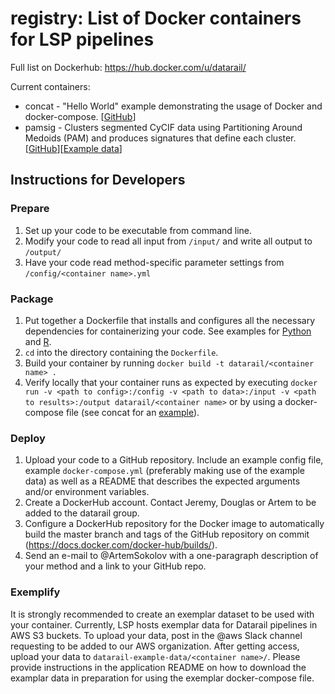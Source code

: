 # registry: List of Docker containers for LSP pipelines

Full list on Dockerhub: https://hub.docker.com/u/datarail/

Current containers:
  * concat - "Hello World" example demonstrating the usage of Docker and docker-compose. [[GitHub](https://github.com/datarail/concat-docker)]
  * pamsig -  Clusters segmented CyCIF data using Partitioning Around Medoids (PAM) and produces signatures that define each cluster. [[GitHub](https://github.com/datarail/cscwg)][[Example data](http://s3.amazonaws.com/datarail-example-data/pamsig/CyCIF1.csv)]
  
## Instructions for Developers

### Prepare

  1. Set up your code to be executable from command line.
  2. Modify your code to read all input from `/input/` and write all output to `/output/`
  3. Have your code read method-specific parameter settings from `/config/<container name>.yml`

### Package

  1. Put together a Dockerfile that installs and configures all the necessary dependencies for containerizing your code. See examples for [Python](https://github.com/datarail/concat-docker/blob/master/Dockerfile) and [R](https://github.com/datarail/cscwg/blob/master/pamsig/Dockerfile).
  2. `cd` into the directory containing the `Dockerfile`.
  3. Build your container by running `docker build -t datarail/<container name> .`
  4. Verify locally that your container runs as expected by executing `docker run -v <path to config>:/config -v <path to data>:/input -v <path to results>:/output datarail/<container name>` or by using a docker-compose file (see concat for an [example](https://github.com/datarail/concat-docker/blob/master/docker-compose.yml)).

### Deploy

  1. Upload your code to a GitHub repository. Include an example config file, example `docker-compose.yml` (preferably making use of the example data) as well as a README that describes the expected arguments and/or environment variables.
  2. Create a DockerHub account. Contact Jeremy, Douglas or Artem to be added to the datarail group.
  3. Configure a DockerHub repository for the Docker image to automatically build the master branch and tags of the GitHub repository on commit (https://docs.docker.com/docker-hub/builds/).
  4. Send an e-mail to @ArtemSokolov with a one-paragraph description of your method and a link to your GitHub repo.

### Exemplify

It is strongly recommended to create an exemplar dataset to be used with your container. Currently, LSP hosts exemplar data for Datarail pipelines in AWS S3 buckets. To upload your data, post in the @aws Slack channel requesting to be added to our AWS organization. After getting access, upload your data to `datarail-example-data/<container name>/`. Please provide instructions in the application README on how to download the examplar data in preparation for using the exemplar docker-compose file.
